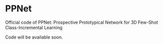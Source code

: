 # PPNet
Official code of PPNet: Prospective Prototypical Network for 3D Few-Shot Class-Incremental Learning

Code will be available soon.
